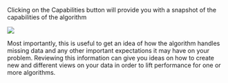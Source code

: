 Clicking on the Capabilities button will provide you with a snapshot of the capabilities of the
algorithm

![](https://github.com/fenago/katacoda-scenarios/raw/master/machine-learning-mastery-weka/machine-learning-mastery-weka-chapter-14/steps/images/73.png)

Most importantly, this is useful to get an idea of how the algorithm handles missing data and
any other important expectations it may have on your problem. Reviewing this information can
give you ideas on how to create new and different views on your data in order to lift performance
for one or more algorithms.